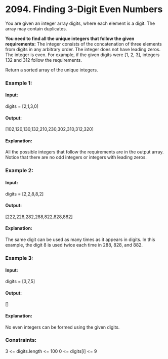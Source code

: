# 2094. Finding 3-Digit Even Numbers
You are given an integer array digits, where each element is a digit. The array may contain duplicates.

**You need to find all the unique integers that follow the given requirements:**
The integer consists of the concatenation of three elements from digits in any arbitrary order.
The integer does not have leading zeros.
The integer is even.
For example, if the given digits were [1, 2, 3], integers 132 and 312 follow the requirements.

Return a sorted array of the unique integers.

### Example 1:
#### Input:
digits = [2,1,3,0]
#### Output: 
[102,120,130,132,210,230,302,310,312,320]
#### Explanation:
All the possible integers that follow the requirements are in the output array. 
Notice that there are no odd integers or integers with leading zeros.

### Example 2:
#### Input: 
digits = [2,2,8,8,2]
#### Output:
[222,228,282,288,822,828,882]
#### Explanation: 
The same digit can be used as many times as it appears in digits. 
In this example, the digit 8 is used twice each time in 288, 828, and 882. 

### Example 3:
#### Input:
digits = [3,7,5]
#### Output: 
[]
#### Explanation:
No even integers can be formed using the given digits.
 
### Constraints:
3 <= digits.length <= 100
0 <= digits[i] <= 9

